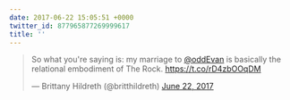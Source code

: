 ```yaml
---
date: 2017-06-22 15:05:51 +0000
twitter_id: 877965877269999617
title: ''
---
```


<blockquote class="twitter-tweet"><p lang="en" dir="ltr">So what you&#39;re saying is: my marriage to <a href="https://twitter.com/oddEvan?ref_src=twsrc%5Etfw">@oddEvan</a> is basically the relational embodiment of The Rock. <a href="https://t.co/rD4zbOOqDM">https://t.co/rD4zbOOqDM</a></p>&mdash; Brittany Hildreth (@britthildreth) <a href="https://twitter.com/britthildreth/status/877935274830872577?ref_src=twsrc%5Etfw">June 22, 2017</a></blockquote>
<script async src="https://platform.twitter.com/widgets.js" charset="utf-8"></script>
